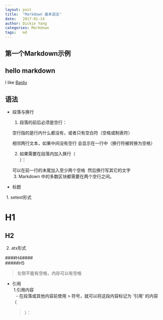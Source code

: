 ```yaml
---
layout: post
title:  "Markdown 基本语法"
date:   2017-01-14
author: Dickie Yang
categories: Markdown
tags:	md 
---
```


## 第一个Markdown示例  
hello markdown
---
I like [Baidu](https://www.baidu.com)

## 语法
- 段落与换行
  1. 段落的前后必须是空行：

  空行指的是行内什么都没有，或者只有空白符（空格或制表符）

  相邻两行文本，如果中间没有空行 会显示在一行中（换行符被转换为空格）

  2. 如果需要在段落内加入换行（<br>）：

  可以在前一行的末尾加入至少两个空格
  然后换行写其它的文字  
  3. Markdown 中的多数区块都需要在两个空行之间。
  
- 标题

  1. setext形式
  
H1  
====    
H2  
----  
    
  2. atx形式

####H4####  
#####H5  
> 左侧不能有空格，内存可以有空格
    
- 引用  
  1.引用内容  
    - 在段落或其他内容前使用 > 符号，就可以将这段内容标记为 '引用' 的内容（<blockquote>）：
